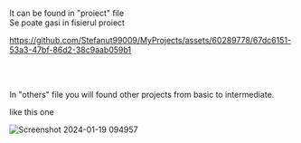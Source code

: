 It can be found in "proiect" file<br>
Se poate gasi in fisierul proiect<br>




https://github.com/Stefanut99009/MyProjects/assets/60289778/67dc6151-53a3-47bf-86d2-38c9aab059b1



<br>
<br>

In "others" file you will found other projects from basic to intermediate.

like this one


![Screenshot 2024-01-19 094957](https://github.com/Stefanut99009/MyProjects/assets/60289778/f09b5232-f2da-4ac8-b142-e55e10470734)
